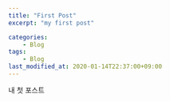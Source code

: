 ```yaml
---
title: "First Post"
excerpt: "my first post"

categories:
    - Blog
tags:
    - Blog
last_modified_at: 2020-01-14T22:37:00+09:00
---
```


내 첫 포스트